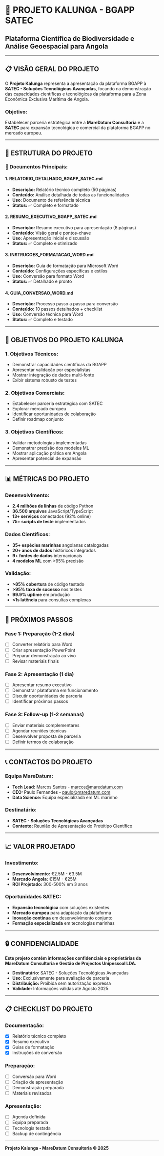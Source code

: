 # 🌊 PROJETO KALUNGA - BGAPP SATEC
## Plataforma Científica de Biodiversidade e Análise Geoespacial para Angola

---

## 📋 VISÃO GERAL DO PROJETO

O **Projeto Kalunga** representa a apresentação da plataforma BGAPP à **SATEC - Soluções Tecnológicas Avançadas**, focando na demonstração das capacidades científicas e tecnológicas da plataforma para a Zona Econômica Exclusiva Marítima de Angola.

### **Objetivo:**
Estabelecer parceria estratégica entre a **MareDatum Consultoria** e a **SATEC** para expansão tecnológica e comercial da plataforma BGAPP no mercado europeu.

---

## 📁 ESTRUTURA DO PROJETO

### **📄 Documentos Principais:**

#### **1. RELATORIO_DETALHADO_BGAPP_SATEC.md**
- **Descrição:** Relatório técnico completo (50 páginas)
- **Conteúdo:** Análise detalhada de todas as funcionalidades
- **Uso:** Documento de referência técnica
- **Status:** ✅ Completo e formatado

#### **2. RESUMO_EXECUTIVO_BGAPP_SATEC.md**
- **Descrição:** Resumo executivo para apresentação (8 páginas)
- **Conteúdo:** Visão geral e pontos-chave
- **Uso:** Apresentação inicial e discussão
- **Status:** ✅ Completo e otimizado

#### **3. INSTRUCOES_FORMATACAO_WORD.md**
- **Descrição:** Guia de formatação para Microsoft Word
- **Conteúdo:** Configurações específicas e estilos
- **Uso:** Conversão para formato Word
- **Status:** ✅ Detalhado e pronto

#### **4. GUIA_CONVERSAO_WORD.md**
- **Descrição:** Processo passo a passo para conversão
- **Conteúdo:** 10 passos detalhados + checklist
- **Uso:** Conversão técnica para Word
- **Status:** ✅ Completo e testado

---

## 🎯 OBJETIVOS DO PROJETO KALUNGA

### **1. Objetivos Técnicos:**
- Demonstrar capacidades científicas da BGAPP
- Apresentar validação por especialistas
- Mostrar integração de dados multi-fonte
- Exibir sistema robusto de testes

### **2. Objetivos Comerciais:**
- Estabelecer parceria estratégica com SATEC
- Explorar mercado europeu
- Identificar oportunidades de colaboração
- Definir roadmap conjunto

### **3. Objetivos Científicos:**
- Validar metodologias implementadas
- Demonstrar precisão dos modelos ML
- Mostrar aplicação prática em Angola
- Apresentar potencial de expansão

---

## 📊 MÉTRICAS DO PROJETO

### **Desenvolvimento:**
- **2.4 milhões de linhas** de código Python
- **36.500 arquivos** JavaScript/TypeScript
- **13+ serviços** conectados (92% online)
- **75+ scripts de teste** implementados

### **Dados Científicos:**
- **35+ espécies marinhas** angolanas catalogadas
- **20+ anos de dados** históricos integrados
- **9+ fontes de dados** internacionais
- **4 modelos ML** com >95% precisão

### **Validação:**
- **>85% cobertura** de código testado
- **>95% taxa de sucesso** nos testes
- **99.9% uptime** em produção
- **<1s latência** para consultas complexas

---

## 🚀 PRÓXIMOS PASSOS

### **Fase 1: Preparação (1-2 dias)**
- [ ] Converter relatório para Word
- [ ] Criar apresentação PowerPoint
- [ ] Preparar demonstração ao vivo
- [ ] Revisar materiais finais

### **Fase 2: Apresentação (1 dia)**
- [ ] Apresentar resumo executivo
- [ ] Demonstrar plataforma em funcionamento
- [ ] Discutir oportunidades de parceria
- [ ] Identificar próximos passos

### **Fase 3: Follow-up (1-2 semanas)**
- [ ] Enviar materiais complementares
- [ ] Agendar reuniões técnicas
- [ ] Desenvolver proposta de parceria
- [ ] Definir termos de colaboração

---

## 📞 CONTACTOS DO PROJETO

### **Equipa MareDatum:**
- **Tech Lead:** Marcos Santos - marcos@maredatum.com
- **CEO:** Paulo Fernandes - paulo@maredatum.com
- **Data Science:** Equipa especializada em ML marinho

### **Destinatário:**
- **SATEC - Soluções Tecnológicas Avançadas**
- **Contexto:** Reunião de Apresentação do Protótipo Científico

---

## 📈 VALOR PROJETADO

### **Investimento:**
- **Desenvolvimento:** €2.5M - €3.5M
- **Mercado Angola:** €15M - €25M
- **ROI Projetado:** 300-500% em 3 anos

### **Oportunidades SATEC:**
- **Expansão tecnológica** com soluções existentes
- **Mercado europeu** para adaptação da plataforma
- **Inovação contínua** em desenvolvimento conjunto
- **Formação especializada** em tecnologias marinhas

---

## 🔒 CONFIDENCIALIDADE

**Este projeto contém informações confidenciais e proprietárias da MareDatum Consultoria e Gestão de Projectos Unipessoal LDA.**

- **Destinatário:** SATEC - Soluções Tecnológicas Avançadas
- **Uso:** Exclusivamente para avaliação de parceria
- **Distribuição:** Proibida sem autorização expressa
- **Validade:** Informações válidas até Agosto 2025

---

## 📋 CHECKLIST DO PROJETO

### **Documentação:**
- [x] Relatório técnico completo
- [x] Resumo executivo
- [x] Guias de formatação
- [x] Instruções de conversão

### **Preparação:**
- [ ] Conversão para Word
- [ ] Criação de apresentação
- [ ] Demonstração preparada
- [ ] Materiais revisados

### **Apresentação:**
- [ ] Agenda definida
- [ ] Equipa preparada
- [ ] Tecnologia testada
- [ ] Backup de contingência

---

**Projeto Kalunga - MareDatum Consultoria © 2025**
